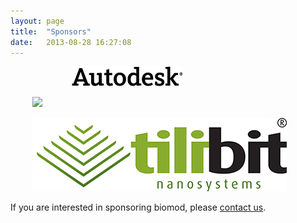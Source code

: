 ```yaml
---
layout: page
title:  "Sponsors"
date:   2013-08-28 16:27:08
---
```




<a target="_new" href="http://students.autodesk.com/"><img style="padding-left:7em;" src="/assets/images/autodesk.png"></a><br>


<a target="_new" href="http://www.isnsce.org/"><img style="padding-left:2.5em;" src="http://www.isnsce.org/templates/whitenano/images/layout_03.jpg"></a><br>


<a target="_new" href="http://shop.tilibit.com/"><img style="padding-left:2.5em;" src="/assets/images/tilibit.png"></a><br>


<p>If you are interested in sponsoring biomod, please <a href="/contact">contact us</a>.</p>
